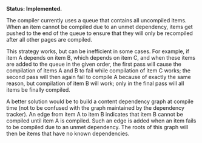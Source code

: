 **Status: Implemented.**

The compiler currently uses a queue that contains all uncompiled items. When an item cannot be compiled due to an unmet dependency, items get pushed to the end of the queue to ensure that they will only be recompiled after all other pages are compiled.

This strategy works, but can be inefficient in some cases. For example, if item A depends on item B, which depends on item C, and when these items are added to the queue in the given order, the first pass will cause the compilation of items A and B to fail while compilation of item C works; the second pass will then again fail to compile A because of exactly the same reason, but compilation of item B will work; only in the final pass will all items be finally compiled.

A better solution would be to build a content dependency graph at compile time (not to be confused with the graph maintained by the dependency tracker). An edge from item A to item B indicates that item B cannot be compiled until item A is compiled. Such an edge is added when an item fails to be compiled due to an unmet dependency. The roots of this graph will then be items that have no known dependencies.
